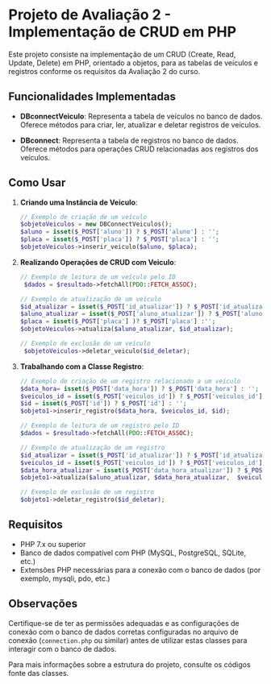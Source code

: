 # Projeto de Avaliação 2 - Implementação de CRUD em PHP

Este projeto consiste na implementação de um CRUD (Create, Read, Update, Delete) em PHP, orientado a objetos, para as tabelas de veículos e registros conforme os requisitos da Avaliação 2 do curso.

## Funcionalidades Implementadas

- **DBconnectVeiculo**: Representa a tabela de veículos no banco de dados. Oferece métodos para criar, ler, atualizar e deletar registros de veículos.

- **DBconnect**: Representa a tabela de registros no banco de dados. Oferece métodos para operações CRUD relacionadas aos registros dos veículos.

## Como Usar

1. **Criando uma Instância de Veiculo**:

    ```php
    // Exemplo de criação de um veículo
    $objetoVeiculos = new DBConnectVeiculos();
    $aluno = isset($_POST['aluno']) ? $_POST['aluno'] : '';
    $placa = isset($_POST['placa']) ? $_POST['placa'] : '';
   $objetoVeiculos->inserir_veiculo($aluno, $placa);
    ```

2. **Realizando Operações de CRUD com Veiculo**:

    ```php
    // Exemplo de leitura de um veículo pelo ID
     $dados = $resultado->fetchAll(PDO::FETCH_ASSOC);

    // Exemplo de atualização de um veículo
    $id_atualizar = isset($_POST['id_atualizar']) ? $_POST['id_atualizar'] : '';
    $aluno_atualizar = isset($_POST['aluno_atualizar']) ? $_POST['aluno_atualizar'] : '';
    $placa = isset($_POST['placa'] )? $_POST['placa'] :'';
    $objetoVeiculos->atualiza($aluno_atualizar, $id_atualizar);

    // Exemplo de exclusão de um veículo
     $objetoVeiculos->deletar_veiculo($id_deletar);
    ```

3. **Trabalhando com a Classe Registro**:

    ```php
    // Exemplo de criação de um registro relacionado a um veículo
    $data_hora= isset($_POST['data_hora']) ? $_POST['data_hora'] : '';
    $veiculos_id = isset($_POST['veiculos_id']) ? $_POST['veiculos_id'] : '';
    $id = isset($_POST['id']) ? $_POST['id'] : '';
    $objeto1->inserir_registro($data_hora, $veiculos_id, $id);
    
    // Exemplo de leitura de um registro pelo ID
    $dados = $resultado->fetchAll(PDO::FETCH_ASSOC);

    // Exemplo de atualização de um registro
    $id_atualizar = isset($_POST['id_atualizar']) ? $_POST['id_atualizar'] : '';
    $veiculos_id = isset($_POST['veiculos_id']) ? $_POST['veiculos_id'] : '';
    $data_hora_atualizar = isset($_POST['data_hora_atualizar']) ? $_POST['data_hora_atualizar'] : '';
    $objeto1->atualiza($aluno_atualizar, $data_hora_atualizar,  $veiculos_id );
    
    // Exemplo de exclusão de um registro
   $objeto1->deletar_registro($id_deletar);
    ```

## Requisitos

- PHP 7.x ou superior
- Banco de dados compatível com PHP (MySQL, PostgreSQL, SQLite, etc.)
- Extensões PHP necessárias para a conexão com o banco de dados (por exemplo, mysqli, pdo, etc.)

## Observações

Certifique-se de ter as permissões adequadas e as configurações de conexão com o banco de dados corretas configuradas no arquivo de conexão (`connection.php` ou similar) antes de utilizar estas classes para interagir com o banco de dados.

Para mais informações sobre a estrutura do projeto, consulte os códigos fonte das classes.

